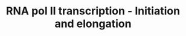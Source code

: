 ---
annotations:
- type: Disease Ontology
  value: human immunodeficiency virus infectious disease
- type: Pathway Ontology
  value: RNA polymerase II transcription elongation pathway
- type: Pathway Ontology
  value: RNA polymerase II transcription initiation pathway
authors:
- Diazflorese
- Eweitz
description: RNA pol II transcription (initiation and elongation)
last-edited: 2022-02-18
organisms:
- Homo sapiens
redirect_from:
- /index.php/Pathway:WP4933
- /instance/WP4933
schema-jsonld:
- '@context': https://schema.org/
  '@id': https://wikipathways.github.io/pathways/WP4933.html
  '@type': Dataset
  creator:
    '@type': Organization
    name: WikiPathways
  description: RNA pol II transcription (initiation and elongation)
  keywords:
  - MED21
  - WDR61
  - GTF2A1
  - MED9
  - MCL1
  - MYC
  - AFF4
  - MED25
  - Cyc C
  - NELFCD
  - MED6
  - TAF1
  - GTF2E2
  - GTF2A2
  - MED11
  - BRD4
  - XPD
  - TAF13
  - NELFB
  - TBP
  - GTF2F1
  - LARP7
  - MED17
  - TAF11
  - MAT1
  - CDK8
  - MED12
  - TAF7
  - TAF2
  - GTF2H2
  - RTF1
  - TAF4B
  - TAF12
  - TAF10
  - MED18
  - TAF4
  - GTF2H1
  - GRINL1A
  - GTF2H3
  - CDK19
  - Histones
  - CycH
  - CDK7
  - NELFE
  - TAF9
  - MED19
  - MED22
  - MED7
  - MED24
  - GTF2E1
  - ELL2
  - MED20
  - MED16
  - SUPT5H
  - MED27
  - HEXIM1
  - MED13
  - EAF1
  - CycT1
  - GTF2H5
  - TAF8
  - PAF1
  - LEO1
  - MED14
  - TAF5
  - SUPT4H1
  - MED30
  - MED4
  - NELFA
  - MED8
  - GTF2B
  - CTR9
  - MED1
  - CDK9
  - MED15
  - RNA Pol II
  - MED23
  - MED10
  - MED31
  - ENL
  - TAF3
  - MED28
  - XPB
  - MED26
  - TAF6
  - MEPCE
  - MED29
  - GTF2H4
  - GTF2F2
  - TAF9B
  license: CC0
  name: RNA pol II transcription - Initiation and elongation
seo: CreativeWork
title: RNA pol II transcription - Initiation and elongation
wpid: WP4933
---